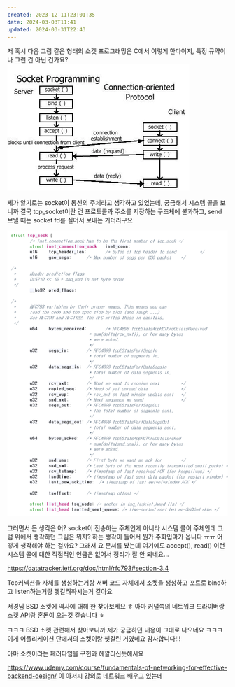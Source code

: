 ```yaml
---
created: 2023-12-11T23:01:35
date: 2024-03-03T11:41
updated: 2024-03-31T22:43
---
```

저 혹시 다음 그림 같은 형태의 소켓 프로그래밍은 C에서 이렇게 한다이지, 특정 규약이나 그런 건 아닌 건가요?
![Pasted image 20231211230225](real-resource-image/Pasted%20image%2020231211230225.png)

제가 알기로는 socket이 통신의 주체라고 생각하고 있었는데, 궁금해서 시스템 콜을 보니까 결국 tcp_socket이란 건 프로토콜과 주소를 저장하는 구조체에 불과하고, send 보낼 때는 socket fd를 실어서 보내는 거더라구요

![Pasted image 20231211230259](real-resource-image/Pasted%20image%2020231211230259.png)

그러면서 든 생각은 어? socket이 전송하는 주체인게 아니라 시스템 콜이 주체인데 그럼 위에서 생각하던 그림은 뭐지? 하는 생각이 들어서 뭔가 주화입마가 옵니다 ㅠㅠ 어떻게 생각해야 하는 걸까요?
그래서 요 문서를 봤는데 여기에도 accept(), read() 이런 시스템 콜에 대한 직접적인 언급은 없어서 정리가 잘 안 되네요...

https://datatracker.ietf.org/doc/html/rfc793#section-3.4

Tcp커넥션을 자체를 생성하는거랑 서버 코드 자체에서 소켓을 생성하고 포트로 bind하고 listen하는거랑 헷갈려하시는거 같아요

서경님 BSD 소켓에 역사에 대해 한 찾아보세요 ㅎ
아마 커널쪽의 네트워크 드라이버랑 소켓 API랑 혼돈이 오는것 같습니다 ㅎ

ㅋㅋㅋ BSD 소켓 관련해서 찾아보니까 제가 궁금하던 내용이 그대로 나오네요 ㅋㅋㅋ 이게 어플리케이션 단에서의 소켓이랑 헷갈린 거였네요 감사합니다!!!

아마 소켓이라는 페러다임을 구현과 헤깔리신듯해서요

https://www.udemy.com/course/fundamentals-of-networking-for-effective-backend-design/
이 아저씨 강의로 네트워크 배우고 있는데